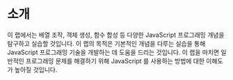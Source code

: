 # 소개

이 랩에서는 배열 조작, 객체 생성, 함수 합성 등 다양한 JavaScript 프로그래밍 개념을 탐구하고 실습할 것입니다. 이 랩의 목적은 기본적인 개념을 다루는 실습을 통해 JavaScript 프로그래밍 기술을 개발하는 데 도움을 드리는 것입니다. 이 랩을 마치면 일반적인 프로그래밍 문제를 해결하기 위해 JavaScript 를 사용하는 방법에 대한 이해도가 높아질 것입니다.
